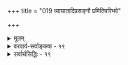 +++
title = "019 व्याघातादिप्रसङ्गौ प्रमितिपरिभवे"

+++
<details><summary>मूलम्</summary>

व्याघातादिप्रसङ्गौ प्रमितिपरिभवे मानतोऽमानतो वा मानान्मानस्य सिद्धौ स्वतदितरपरित्राणमेकप्रवृत्त्या ।  
साधीयानेष पन्थास्समयिभिरखिलैरर्थ्यतां सार्थनीत्या नोचेदुच्छिन्नलोकव्यवहृतिनियमाः कामचाराः कथास्स्युः ॥ १९ ॥
</details>

<details><summary>वरदार्य-सर्वाङ्कषा - १९</summary>

ननु न वयं दुराग्रहाच्छून्यवादं प्रवर्तयामः, वस्तुस्थितिरेव तादृशीति ब्रूमः । त्रिपुटी हि सर्वव्यवहारमूला । सा तु सुदुर्निरूपा । तथा हि-प्रमाणम्, प्रमेयम्, प्रमाता इति तत्त्वत्रयं त्रिपुटीपदवाच्यं सर्वव्यवहारमूलम् । अत्र त्रिषु प्रमाणमेवेतरद्वयमूलम् । प्रमाणस्य विषयः प्रमेयम्, प्रमाणस्याश्रयः प्रमाता इति व्युत्पत्तिरेवैतत् प्रदर्शयति । चिदचिदीश्वरतत्त्वज्ञानमिदं द्रढयेत् । इदं मूलभूतं प्रमाणं केन सिद्धम् ? किं स्वत एव सिद्धम् ? उतान्येन सिद्धम् ? नाद्यः कल्पः सिद्धेर्नियमेन साधनापेक्षणात् । केन कस्य इति प्रश्नस्यानतिक्रमणात् । अन्यथा सर्वमपि स्वतस्सिद्ध्येत् । अस्तु तथैवेति चेत्, न कोऽपि प्रश्नः, न किमप्युत्तरमिति स्यात् । शशविषाणमपि स्वतस्सिद्धं स्यात् । अन्येनेति द्वितीयकल्पे, किं प्रमाणेन प्रमाणसिद्धिः, उताप्रमाणेन ? नाद्यः, अनवस्थाप्रसङ्गात् । न द्वितीयः, व्याघातात्, अतिप्रसङ्गाच्च । अप्रमाणेन प्रमाणस्य सिद्धौ, सिद्धं तत् प्रामाणिकं कथं स्यात्, अप्रमाणेन सिद्धं न हि किञ्चित्प्रामाणिकं भवेत् । यदि भवेत्, प्रमाभ्रमविभाग एव दुर्निरूपः । प्रमाणस्य दुर्निरूपत्वे प्रमाता, प्रमेयं च सुदुर्निरूपमिति त्रिपुट्या एव क्षये व्यवहारस्सर्वोऽपि विलीन एव दृश्यते किल लोक इति चेत्, अविचारितरमणीयोऽयं लोकव्यवहारः स्वाप्नव्यवहारवत् । स्वप्नेऽपि चलन्ति बहवो व्यवहाराः । किं ते प्रमाणं भवेयुः ? अतो दुर्निरूपं सर्वम्, अत एव शून्यमेव परमं तत्त्वमिति वदतां माध्यमिकानां मतम्, अस्मिन्नेव मार्गे गतवन्तम् 'वादादिकथासु विजयों मम वा माध्यमिकस्य वा' इति भुजमास्फालयन्तं खण्डनकारमतं चाशंक्य समाधत्ते - व्याघातेत्यादि । यद्यप्यग्रे (श्लो. 61) तादृशानां कथायामनधिकारं वक्ष्यति, परं तु वस्तुस्थितिं जिज्ञासमानस्य शिष्यस्य मनस्समाधानार्थं च तस्य प्रामाणिकमुत्तरमिहाऽऽचार्यः परमवात्सल्येन प्रादर्शयदिति मन्तव्यम् । मानतः, अमानतो वा प्रमितिपरिभवे व्याघातातिप्रसङ्गौ दुर्वारौ। प्रमाणमेव किञ्चिन्नास्तीति प्रमाणादुच्यते, उताप्रमाणादुच्यते ? आद्ये कल्पे व्याघातः, प्रमाणं किञ्चिनास्तीति वदतैव प्रमाणस्य कस्यचिदङ्गीकारात् । अप्रमाणतस्तथा कथने तु, इतरमतमपि तथैव कुतो न सिद्ध्येत्, अतस्तेन स्वपक्ष एव सिद्ध्यति, न परपक्ष इत्यनियमादनिष्टप्रसङ्गः ॥ 

ननु प्रतिबन्दीयम् । न हि प्रतिवन्दीकथनमात्रेण भवदिष्टसिद्धिः । स्वपक्षस्य दोषानतिवृत्तेः । अतो निर्दिष्टमुत्तरमुच्यताम् इत्यत्राह - मानादित्यादि । प्रमाणं प्रमाणादेव सिद्ध्यति, न त्वप्रमाणात् । एवं मानात् 

551 

साधीयानेष पन्थाः समयिभिरखिलैरर्थ्यतां सार्थनीत्या 



नो चेत् उच्छिन्नलोकव्यवहृतिनियमाः कामचाराः कथाः स्युः ॥19॥ 

मानस्य सिद्धौ तर्ह्यनवस्था जागरूकेत्यत्र – **एकप्रवृत्त्या** = एकेनैव व्यापारेण **स्वतदितरपरित्राणम्** = स्वपरनिर्वाहकसमाध्या, स्वस्य स्वविषयस्य चेत्युभयोः रक्षणम् भवति । यथा लोके दीपादि प्रकाशकम्, प्रकाश्यञ्च । दीपादिर्हि यथा घटादिकं प्रकाशयति, तथैव स्वात्मानमपि प्रकाशयति । तद्वत्प्रमाणज्ञानमपि आत्मानं विषयं च द्वयमपि प्रकाशयति, अतो नानवस्था ॥ . 

ननु घटादिर्हि अप्रकाशात्मकः, अतः प्रकाशकापेक्षा । दीपे तु प्रकाशप्रश्नस्यैवानुदयात्, सदैव प्रकाशात्मा, प्रकाशकं नापेक्षत इति चेत्, प्रकृतेऽपि तथैव । प्रमाणज्ञानस्य स्वतः प्रकाशात्मत्वात् न प्रकाशकान्तरापेक्षा । ननु 'न ह्यङ्गुल्यग्रम् आत्मानं स्पृशति' । कथमेकमेव प्रकाशकं प्रकाश्यं च स्यात् ? इति चेत्, दीपः कथं घटादेः प्रकाशकं स्वमपि प्रकाशयेत् ? ननु दीपः स्वं न प्रकाशयति, अपि तु घटादिकमेव । स्वयं तु प्रकाशात्मा, अप्रकाशप्रसक्तिरहित इति चेत्, समानमेतत् प्रकृतेऽपि । आशयानभिज्ञोऽसि देवानांप्रियः । दीपे प्रकाशप्रश्न एव नोदेति, घटादावेव स उदेति । अतो दीपः प्रकाशक एव घटादेः, न स्वविषये, तत्र प्रश्नस्यैवानुदयात् इति चेत्, कुतो नोदेतिं प्रश्न इति पृच्छामोऽसुराणांप्रियं त्वाम् । स्वतः प्रकाशमानत्वादिति चेत्, चक्षुर्निमीलनेऽपि किं प्रकाशते दीपः ? तदा सामग्रयभावात् न प्रकाशते दीपः इति चेत्, का सामग्री? चक्षुरेव । कं प्रति ? किं घटं प्रति ? उतात्मानं प्रति ? उभयं प्रत्येवास्तु का हानिः ? न हानिर्भोः कस्यापि । कुतो भीतिः ? परन्तु एकैव सामग्री एकदैव द्वयं कथं कुर्यात् ? प्रदीपवत् स्यात् । एक एव दीपः घटं प्रकाशयति, वर्तिं विकारयति तैलं च नाशयति, तद्वत्स्यात् । तर्ह्येक एव दण्डः घटं जनयतु, नाशयतु च युगपत्, शक्तेः सत्त्वात् । अविरुद्धमेव कार्यद्वयं जनयेत्, न तु विरुद्धम्, तादृशसामग्र्यभावादिति चेत्, तर्हि प्रमाणमप्यविरुद्धं द्वयं प्रकाशयतु, का हानिः ? इति प्रकृतेऽपि तत्समानम् । न ह्यङ्गुल्यग्रं स्वात्मानं स्पृशति किलेति चेत्; 

सङ्गीतकमिदं वो हि बहुधैव मुहुः श्रुतम् । दृष्टान्तमात्रमत्र त्वं वक्षि दाष्टन्तिकं स्मर ॥ दृष्टान्तमात्रविश्रान्ताः सिद्धान्ता हन्त पश्यत । दाष्टन्तिकगति कोऽपि न जानाति किमद्भुतम् ॥ अङ्गुल्यग्रं च दीपश्च द्वयं तुल्यं कथं भवेत् ? जडोऽपि सन् प्रदीपोऽयं घटादीन् दर्शयत्यहो । तस्मादपि जडस्त्वं हि कथं जातो विचिन्तय । स्वप्रकाशात्मके दीपे नोदेति प्रश्न एव चेत् ॥ प्रमाणेऽपि कुतो न स्यादियं रीतिरिति स्मर । नाङ्गुल्यग्रं न दीपो वा ज्ञानं सर्वप्रकाशकम् ॥ धर्मिग्राहकमानाख्यं प्रमाणं सर्वतो बलम् । आत्मानं त्वं न जानीषे तत एवं ब्रवीष्यहो ! । त्यक्त्वा वाग्विस्तरं भूयः मौनमाश्रियतां सदा । क्रियतां तप अत्युग्रम् द्रक्ष्यस्यन्तरहोऽखिलम् ॥ 

एवं वस्तुस्थितिं प्रतिपाद्य, गत्यन्तराभावमाह - साधीयानित्यादिना । **साधीयान्** = अतिशयेन अङ्गीकारार्हः एष एव **पन्थाः** = मार्गः अखिलैः **समयिभिः** = सैद्धान्तिकैः **सार्थनीत्या** = समुदायनीत्या 



552 

[ योगाचारमतविमर्शः ] 

245. ज्ञानाकाराधिकं हि प्रथितमिदमिति श्वेतपीतादि बाह्यं 

तादात्म्ये तस्य साध्ये सहमतिनियमाद्यन्यथैवात्र सिद्धम् । 

1 

**अर्थ्यताम्** = इष्यताम् । समानजनसमुदायः सार्थं इत्युच्यते । मानवसमाजनीतिः सार्थनीतिः । एकः श्रोता वा भवेत्, वक्ता वा भवेत् । उभयत्रापि परस्परसंमतप्रक्रिया आवश्यकी । अन्यथा 'आम्रान् पृष्टः कोविदारानाचष्टे' इत्यसम्बद्धप्रलापः स्यात्सर्वोऽपि । यदि प्रमाणप्रमेयव्यवस्थैव न स्यात्, तर्हि सर्वैर्मौनिभिर्भवितव्यम् । तदेव प्रकारान्तरेणाह - नो चेदित्यादि । नो **चेत्** = एवं व्यवस्थाया अनङ्गीकारे उच्छिन्नलोकव्यवहृतिनियमाः **उच्छिन्नाः** = परित्यक्ताः लोकव्यवहारसंबन्धिनो नियमाः यासु ताः कथाः वादजल्परूपाः प्रसङ्गाः । तत्त्वबुभुत्सुकथा वादः, विजिगीषुकथा जल्पः । **कामचाराः** = स्वेच्छाचाररूपाः स्युः ॥ 

उपदेशो जिगीषा वाऽन्योन्यभावानभिज्ञयोः । ऋते शब्दप्रयोगात्ते केशाकेश्यवसानकाः ॥ अत एतादृशा वादा न कस्यापि हितप्रदाः । एतस्मान्मौनमेव स्याद्वरं व्यर्थप्रलापनात् ॥ शून्यं तत्त्वमिति प्रोच्य किं करिष्यसि तद्वद । किं न भुङ्गे न वा शेषे पत्नीं वा किं न पश्यसि ॥ अग्रासनं च ताम्बूलद्वयं गृह्णासि वा न वा? एतावत्येव विश्रान्ता कथा ते ह्याखिला बत ॥ हिरण्यनिधिवृत्तान्तं न कदापि स्मरस्यहो । दौर्भाग्यं कीदृशं तेऽभूत् आत्मानं प्रथमं स्मर । जानामि सर्वं भो ब्रह्मन् दयया प्रेरितो ह्यहम् । वच्मि सत्यं परं लोकहितायैव तु केवलम् ॥ मा क्लिश्यतु वृथा लोक इति मत्वा वदाम्यहम् । वैराग्यसिद्धये तीव्रविषयासक्तचेतसाम् ॥ किं दयाऽप्यस्ति ते विद्वन् ! तर्हि वच्मि हितं शृणु । त्यक्त्वा त्वग्रासनं पूर्वं ताम्बूलद्वयमेव च ॥ यदि वक्षि तदा वाक्यं श्रद्धेयं ते भवेन्मम । पशुकर्माणि सर्वाणि कुर्वन्नेवं ब्रवीषि हि ॥ परोपदेशं कुर्वंस्त्वमात्मानं प्रथमं स्मर । जानामि मन्त्रसिद्धेस्ते प्रभावमतुलं तदा ॥ किमासीद्रावणादीनां सिद्धानां स्मर वैभवम् । किं कुप्यसि वृथा ब्रह्मन् ! शून्यवादो न पातकः ॥ न श्रुतं किं पदं शून्यं पठितं विष्णुनामसु । तावद्दूरं गतश्चेत् त्वं नैवं वक्षि कदा चन ॥ तत्कक्ष्यायां भवेच्छून्यपदं पूर्णसमार्थकम् । तावद्ज्ञातुं न शक्तश्चेत् व्याख्यां वा शरणं व्रज ॥ सर्वापलापवादीति प्रथां मा गच्छ निन्दिताम् । प्राणिनां सुहृदं चापि शरणं गच्छ मा चिरम् ॥ १९ ॥
</details>

<details><summary>सर्वार्थसिद्धिः - १९</summary>

ननु प्रमेयसिद्धिः प्रमाणादेष्टव्या; प्रमाणं चासिद्धं न साधकं भवति । तत्सिद्धिश्च स्वतोऽन्यतो वा? पूर्वत्रात्माश्रयः; उत्तरत्रानवस्था । अतः प्रमाणमात्रस्यैवासंभवान्न किचिदपि प्रमेयं, न कश्चिदपि प्रमाता, न काचिदपि व्यवहृतिरिति; तत्राह - व्याघातेति ॥ अयं भावः - प्रमाणस्य प्रतिषेधः प्रमाणतो वा स्यादप्रमाणतो वा?   
पूर्वत्र व्याघातः; प्रमाणस्य सर्वस्य प्रतिषेधात्, तदर्थं च कस्यचित् प्रमाणत्वेनोपादानात् । ननु उपक्रमापच्छेदपदाहवनीयादिन्यायेषु प्रमाणत एव प्रमाणबाधस्त्वयेष्यते । सत्यम्; न प्रमाणमात्रं बाध्यते, येन व्याघातः स्यात् । किंतु स्वेतरत् किंचित् प्रमाणम् । तथाऽपि प्रमाणस्य सतः कस्यचित्कथं बाध इति चेन्न; तत्प्रामाण्यमात्रस्यानपहारात् । प्रबलविरुद्धविशेषे हि प्रामाण्याभावस्समर्थ्यते; इह पुनः कृत्स्नप्रमाणबाधाशक्यत्वमुच्यते ।   
उत्तरत्र व्याघातातिप्रसङ्गौ; यदि ह्यप्रमाणतः प्रमणं प्रतिषिध्येत, तत्प्रतिषेधोऽपि तत एव प्रतिषेध्यः स्यात्, त्वत्पक्षश्च सर्वस्सर्वैः प्रतिपक्षैः, रज्ज्वादिबुद्धिश्च सर्पादिभ्रमैः । कथं तर्हि भूदलनबुद्ध्या रज्जुसर्पनिवृत्तिः? इत्थम् - उत्तरधियः पूर्वविपरीताकारावगाहित्वेन पूर्वभ्रमानुवृत्तिप्रतिरोधात्; न हि भूदलनबुद्धिबाधिततया तत्र सर्पस्य मिथ्यात्वव्यवस्थापनम्; तथा सति रज्जोरपि तत्प्रसङ्गात्; किन्तु प्रमाणभूतेनाधिष्ठानयाथात्म्यज्ञानेन बाधितत्वात् । एवं प्रमाणस्याप्यप्रमाणबाधितत्वमात्रेण न मिथ्यात्वं स्यात् ।   
श्लो. अप्रमाणतयाऽभीष्टान्न बाधस्तर्कतः क्वचित् । अनुग्राह्यप्रमाणानामभावे परिगृह्यते ॥   
प्रसञ्जनीयधर्मस्य मानसिद्धो विपर्ययः । प्रमाणं भवति क्वापि प्रसञ्जकविपर्यये ॥   
तदेवं प्रमाणतोऽप्रमाणतो वा प्रमितिपरिभवे व्याघातातिप्रसङ्गौ व्यवस्थिताविति ।  
प्रमाणसिद्धिः स्वतोऽन्यतो वेति विकल्पे तु यथादर्शनमुभयथाऽपीति ब्रूमः । स्वपरनिर्वाहकसमाधिना त्वात्माश्रयानवस्थयोरपसारणम् । तदेवाह - मानादिति । नहि वयमप्रमाणात्प्रमाणस्य (प्रमाणतया?) अन्यथा वा सिद्धिं ब्रूमः, किन्तु प्रमाणतः । तत्र व्यक्तिभेदे तु प्रमाणान्तरात्प्रमाणसिद्धिः, यथा एतद्दृष्टम्, इदं द्रक्ष्यामीति । यदा त्वीदृशी प्रमेति प्रमितिमात्रं गृह्यते, ईदृशं वा प्रमितिकरणमिति प्रमाकरणमात्रं, तदा पुनरेकहेलया स्वस्वेतरलक्ष्यसमुदायव्यवस्थापनान्न अनवस्था, आत्माश्रयो वा, शब्दशब्दादिन्यायत् । तर्ह्यप्रमाणादपि प्रमाणप्रतिक्षेपे स्वपरनिर्वाहकसमाधिना स्वात्माऽपि प्रतिक्षिप्यतामिति चेन्न; अविरुद्धविषयत्वात् स्वपरनिर्वाहस्य । यथा -   
श्लो. अहं सत्यं वदामीति स्वोक्तिः स्वपररक्षिणी । न कदाचिद्वदामीति वादस्तु स्वोक्तिबाधितः ॥   
मानस्थापकमानस्य मानसंक्षोभकस्य च । गतिरेवमिति प्रेक्ष्य गहनां कुहनां त्यज ॥   
सर्वैरपि सिद्धान्तिभिरियं गतिरनतिलङ्घनीयेत्यभिप्रायेणाह - साधीयानिति । समयिभिरखिलैः - प्रमाणस्यापकैरिव तद्दूषकैरपीति भावः । व्यावहारिकप्रमाणव्यवस्थाऽपि हि क्वचित्क्वचित् स्वपरनिर्वाहकसमाधिमनुरुध्यैव प्रवर्तेत । मिथ्यात्वादिसाधकेषु च त्वयाऽभ्युपगम्यते । तस्मात् अर्थ्यताम् - इष्यतामित्यर्यः । सार्थनीत्या - यथा 'विपश्चित्प्रयुक्तस्सर्वश्शब्दस्सार्थः' इति वाक्ये तदन्तर्गतपदानामपि सार्थकत्वमविशेषेण संप्रधार्यते । यद्वा त्वद्व्यापारस्सर्वोऽपि निरर्थकः सार्थको वा? आद्ये किं स्वपक्षस्थापनपरपक्षदूषणादिप्रयासेन? द्वितीये, तत्सार्थत्वं कस्यचित्प्रमाणस्यार्थः स्यात्, न वा? न चेत्, न तत्सिद्धिः । प्रमाणार्थश्चेत् तत्प्रमाणाभ्युपगमः । अथवा तीर्थयात्रादिप्रवृत्तस्सार्थः परस्परविरुद्धाभिप्रायवतां समवायेऽपि केनचिदाकारेणाभिप्रायसाम्यादन्योन्याविघातेन गन्तव्यं गच्छति; तथा मिथो विरुद्धावष्टम्भेऽपि सिद्धान्तिभिः 'प्रमाणात्प्रमेयसिद्धिः' इत्यादिकं लौकिकपरीक्षकसेतुमभिन्दानैः प्रस्थातव्यमिति । एवमनभ्युपगमे बाधकमाह - नो चेदिति । कथाः - वादजल्पवितण्डारूपाः उच्छिन्नलोकव्यवहारनियमतया कामचाराः स्युः - वक्तव्यावक्तव्यकर्तव्याकर्तव्यविभागरहिततया न तत्त्वनिर्णयादिफलपर्यन्ताः स्युरिति भावः । यद्वा कथाः - साधनदूषणाद्युक्तयः सदसद्भावानादरेण स्वच्छन्दतः स्युरिति । ननु सर्वक्षोभकस्य कथासंक्षोभप्रसङ्गेनापि किमनिष्टमापादितम्? एवं वदतस्ते किञ्चिदनिष्टमस्ति वा न वा? न चेत्, 'न सन्नासत्' इत्यादिना परपक्षो न दूष्यः । अस्ति चेत्, त्वद्वाक्यमात्रेण त्वत्पक्षो दुष्ट इत्यनिष्टमापादितमेवेति ॥ १९ ॥   
इति प्रमाणाभावोक्तिभङ्गः । निरधिष्ठाननिरुपाधिकासत्ख्यातिभङ्गः ॥
</details>



